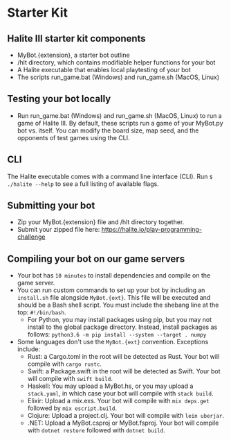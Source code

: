 # Starter Kit

## Halite III starter kit components
* MyBot.{extension}, a starter bot outline
* /hlt directory, which contains modifiable helper functions for your bot
* A Halite executable that enables local playtesting of your bot
* The scripts run_game.bat (Windows) and run_game.sh (MacOS, Linux)

## Testing your bot locally
* Run run_game.bat (Windows) and run_game.sh (MacOS, Linux) to run a game of
  Halite III. By default, these scripts run a game of your MyBot.py bot vs.
  itself. You can modify the board size, map seed, and the opponents of test
  games using the CLI.

## CLI
The Halite executable comes with a command line interface (CLI). Run `$ ./halite
--help` to see a full listing of available flags.

## Submitting your bot
* Zip your MyBot.{extension} file and /hlt directory together.
* Submit your zipped file here: https://halite.io/play-programming-challenge

## Compiling your bot on our game servers
* Your bot has `10 minutes` to install dependencies and compile on the game
  server.
* You can run custom commands to set up your bot by including an `install.sh`
  file alongside `MyBot.{ext}`. This file will be executed and should be a Bash
  shell script. You must include the shebang line at the top: `#!/bin/bash`.
  * For Python, you may install packages using pip, but you may not install to
    the global package directory. Instead, install packages as follows:
    `python3.6 -m pip install --system --target . numpy`
* Some languages don't use the `MyBot.{ext}` convention. Exceptions include:
  * Rust: a Cargo.toml in the root will be detected as Rust. Your bot will
    compile with `cargo rustc`.
  * Swift: a Package.swift in the root will be detected as Swift. Your bot will
    compile with `swift build`.
  * Haskell: You may upload a MyBot.hs, or you may upload a `stack.yaml`, in
    which case your bot will compile with `stack build`.
  * Elixir: Upload a mix.exs. Your bot will compile with `mix deps.get` followed
    by `mix escript.build`.
  * Clojure: Upload a project.clj. Your bot will compile with `lein uberjar`.
  * .NET: Upload a MyBot.csproj or MyBot.fsproj. Your bot will compile with
    `dotnet restore` followed with `dotnet build`.
